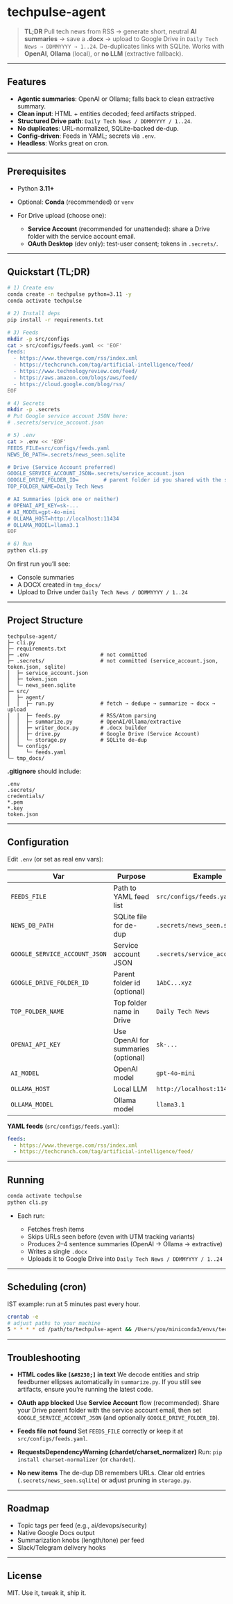 # techpulse-agent

> **TL;DR**
> Pull tech news from RSS → generate short, neutral **AI summaries** → save a **.docx** → upload to Google Drive in `Daily Tech News → DDMMYYYY → 1..24`.
> De-duplicates links with SQLite. Works with **OpenAI**, **Ollama** (local), or **no LLM** (extractive fallback).

---

## Features

* **Agentic summaries**: OpenAI or Ollama; falls back to clean extractive summary.
* **Clean input**: HTML + entities decoded; feed artifacts stripped.
* **Structured Drive path**: `Daily Tech News / DDMMYYYY / 1..24`.
* **No duplicates**: URL-normalized, SQLite-backed de-dup.
* **Config-driven**: Feeds in YAML; secrets via `.env`.
* **Headless**: Works great on cron.

---

## Prerequisites

* Python **3.11+**
* Optional: **Conda** (recommended) or `venv`
* For Drive upload (choose one):

  * **Service Account** (recommended for unattended): share a Drive folder with the service account email.
  * **OAuth Desktop** (dev only): test-user consent; tokens in `.secrets/`.

---

## Quickstart (TL;DR)

```bash
# 1) Create env
conda create -n techpulse python=3.11 -y
conda activate techpulse

# 2) Install deps
pip install -r requirements.txt

# 3) Feeds
mkdir -p src/configs
cat > src/configs/feeds.yaml << 'EOF'
feeds:
  - https://www.theverge.com/rss/index.xml
  - https://techcrunch.com/tag/artificial-intelligence/feed/
  - https://www.technologyreview.com/feed/
  - https://aws.amazon.com/blogs/aws/feed/
  - https://cloud.google.com/blog/rss/
EOF

# 4) Secrets
mkdir -p .secrets
# Put Google service account JSON here:
# .secrets/service_account.json

# 5) .env
cat > .env << 'EOF'
FEEDS_FILE=src/configs/feeds.yaml
NEWS_DB_PATH=.secrets/news_seen.sqlite

# Drive (Service Account preferred)
GOOGLE_SERVICE_ACCOUNT_JSON=.secrets/service_account.json
GOOGLE_DRIVE_FOLDER_ID=        # parent folder id you shared with the service account (optional)
TOP_FOLDER_NAME=Daily Tech News

# AI Summaries (pick one or neither)
# OPENAI_API_KEY=sk-...
# AI_MODEL=gpt-4o-mini
# OLLAMA_HOST=http://localhost:11434
# OLLAMA_MODEL=llama3.1
EOF

# 6) Run
python cli.py
```

On first run you’ll see:

* Console summaries
* A DOCX created in `tmp_docs/`
* Upload to Drive under `Daily Tech News / DDMMYYYY / 1..24`

---

## Project Structure

```
techpulse-agent/
├─ cli.py
├─ requirements.txt
├─ .env                       # not committed
├─ .secrets/                  # not committed (service_account.json, token.json, sqlite)
│  ├─ service_account.json
│  ├─ token.json
│  └─ news_seen.sqlite
├─ src/
│  ├─ agent/
│  │  ├─ run.py               # fetch → dedupe → summarize → docx → upload
│  │  ├─ feeds.py             # RSS/Atom parsing
│  │  ├─ summarize.py         # OpenAI/Ollama/extractive
│  │  ├─ writer_docx.py       # .docx builder
│  │  ├─ drive.py             # Google Drive (Service Account)
│  │  └─ storage.py           # SQLite de-dup
│  └─ configs/
│     └─ feeds.yaml
└─ tmp_docs/
```

**.gitignore** should include:

```
.env
.secrets/
credentials/
*.pem
*.key
token.json
```

---

## Configuration

Edit `.env` (or set as real env vars):

| Var                           | Purpose                             | Example                         |
| ----------------------------- | ----------------------------------- | ------------------------------- |
| `FEEDS_FILE`                  | Path to YAML feed list              | `src/configs/feeds.yaml`        |
| `NEWS_DB_PATH`                | SQLite file for de-dup              | `.secrets/news_seen.sqlite`     |
| `GOOGLE_SERVICE_ACCOUNT_JSON` | Service account JSON                | `.secrets/service_account.json` |
| `GOOGLE_DRIVE_FOLDER_ID`      | Parent folder id (optional)         | `1AbC...xyz`                    |
| `TOP_FOLDER_NAME`             | Top folder name in Drive            | `Daily Tech News`               |
| `OPENAI_API_KEY`              | Use OpenAI for summaries (optional) | `sk-...`                        |
| `AI_MODEL`                    | OpenAI model                        | `gpt-4o-mini`                   |
| `OLLAMA_HOST`                 | Local LLM                           | `http://localhost:11434`        |
| `OLLAMA_MODEL`                | Ollama model                        | `llama3.1`                      |

**YAML feeds** (`src/configs/feeds.yaml`):

```yaml
feeds:
  - https://www.theverge.com/rss/index.xml
  - https://techcrunch.com/tag/artificial-intelligence/feed/
```

---

## Running

```bash
conda activate techpulse
python cli.py
```

* Each run:

  * Fetches fresh items
  * Skips URLs seen before (even with UTM tracking variants)
  * Produces 2–4 sentence summaries (OpenAI → Ollama → extractive)
  * Writes a single `.docx`
  * Uploads it to Google Drive into `Daily Tech News / DDMMYYYY / 1..24`

---

## Scheduling (cron)

IST example: run at 5 minutes past every hour.

```bash
crontab -e
# adjust paths to your machine
5 * * * * cd /path/to/techpulse-agent && /Users/you/miniconda3/envs/techpulse/bin/python cli.py >> agent.log 2>&1
```

---

## Troubleshooting

* **HTML codes like `[&#8230;]` in text**
  We decode entities and strip feedburner ellipses automatically in `summarize.py`. If you still see artifacts, ensure you’re running the latest code.

* **OAuth app blocked**
  Use **Service Account** flow (recommended). Share your Drive parent folder with the service account email, then set `GOOGLE_SERVICE_ACCOUNT_JSON` (and optionally `GOOGLE_DRIVE_FOLDER_ID`).

* **Feeds file not found**
  Set `FEEDS_FILE` correctly or keep it at `src/configs/feeds.yaml`.

* **RequestsDependencyWarning (chardet/charset\_normalizer)**
  Run: `pip install charset-normalizer` (or `chardet`).

* **No new items**
  The de-dup DB remembers URLs. Clear old entries (`.secrets/news_seen.sqlite`) or adjust pruning in `storage.py`.

---

## Roadmap

* Topic tags per feed (e.g., ai/devops/security)
* Native Google Docs output
* Summarization knobs (length/tone) per feed
* Slack/Telegram delivery hooks

---

## License

MIT. Use it, tweak it, ship it.
